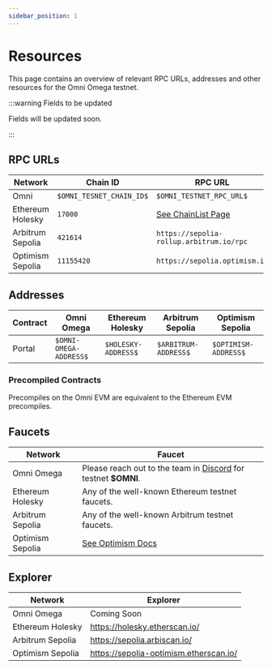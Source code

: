 ```yaml
---
sidebar_position: 1
---
```


# Resources

This page contains an overview of relevant RPC URLs, addresses and other resources for the Omni Omega testnet.

:::warning Fields to be updated

Fields will be updated soon.

:::

## RPC URLs

| Network | Chain ID | RPC URL |
|---------|----------|---------|
| Omni    | `$OMNI_TESNET_CHAIN_ID$` | `$OMNI_TESTNET_RPC_URL$` |
| Ethereum Holesky |    `17000`    | [See ChainList Page](https://chainlist.org/chain/17000) |
| Arbitrum Sepolia |   `421614`      | `https://sepolia-rollup.arbitrum.io/rpc` |
| Optimism Sepolia |    `11155420`    | `https://sepolia.optimism.io` |

## Addresses

| Contract | Omni Omega | Ethereum Holesky | Arbitrum Sepolia | Optimism Sepolia |
|---------|------------|----------|----------|----------|
| Portal |`$OMNI-OMEGA-ADDRESS$` | `$HOLESKY-ADDRESS$` |`$ARBITRUM-ADDRESS$` |`$OPTIMISM-ADDRESS$` |

### Precompiled Contracts

Precompiles on the Omni EVM are equivalent to the Ethereum EVM precompiles.

## Faucets

| Network | Faucet |
|----------|---------|
| Omni Omega | Please reach out to the team in [Discord](https://discord.gg/bKNXmaX9VD) for testnet **\$OMNI**. |
| Ethereum Holesky | Any of the well-known Ethereum testnet faucets. |
| Arbitrum Sepolia | Any of the well-known Arbitrum testnet faucets. |
| Optimism Sepolia | [See Optimism Docs](https://docs.optimism.io/builders/tools/build/faucets) |

## Explorer

| Network                | Explorer                                      |
|------------------------|-----------------------------------------------|
| Omni Omega             | Coming Soon |
| Ethereum Holesky       | https://holesky.etherscan.io/ |
| Arbitrum Sepolia       | https://sepolia.arbiscan.io/ |
| Optimism Sepolia       | https://sepolia-optimism.etherscan.io/ |
